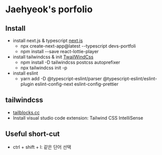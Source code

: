 # Jaehyeok's porfolio



## Install
  * install next.js & typescript [next.js](https://nextjs.org/docs/basic-features/typescript)
    * npx create-next-app@latest --typescript devs-portfoli
    * npm install --save react-lottie-player
  * install tailwindcss & init [TwailWindCss](https://tailwindcss.com/docs/guides/nextjs)
    * npm install -D tailwindcss postcss autoprefixer
    * npx tailwindcss init -p
  * install eslint
    * yarn add -D @typescript-eslint/parser @typescript-eslint/eslint-plugin eslint-config-next eslint-config-prettier


## tailwindcss
  * [tailblocks.cc](https://tailblocks.cc/)
  * Install visual studio code extension: Tailwind CSS IntelliSense

## Useful short-cut
  * ctrl + shift + l: 같은 단어 선택

